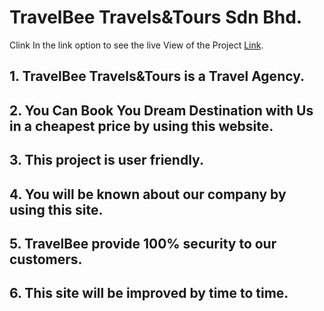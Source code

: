 # TravelBee Travels&Tours Sdn Bhd.

Clink In the link option to see the live View of the Project [Link](https://github.com/facebook/create-react-app).

## 1. TravelBee Travels&Tours is a Travel Agency.
## 2. You Can Book You Dream Destination with Us in a cheapest price by using this website.
## 3. This project is user friendly.
## 4. You will be known about our company by using this site.
## 5. TravelBee provide 100% security to our customers.
## 6. This site will be improved by time to time.
